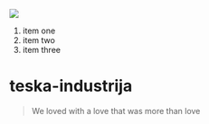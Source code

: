 ![]({{site.baseurl}}//noname.jpg)
1. item one
2. item two
3. item three

# teska-industrija
  
> We loved with a love that was more than love
